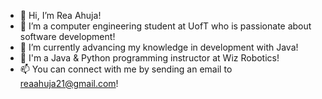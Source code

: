 - 👋 Hi, I’m Rea Ahuja!
- 👀 I’m a computer engineering student at UofT who is passionate about software development!
- 🌱 I’m currently advancing my knowledge in development with Java!
- 🏢 I'm a Java & Python programming instructor at Wiz Robotics!
- 📫 You can connect with me by sending an email to reaahuja21@gmail.com!

<!---
reaahuja/reaahuja is a ✨ special ✨ repository because its `README.md` (this file) appears on your GitHub profile.
You can click the Preview link to take a look at your changes.
--->
